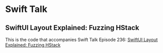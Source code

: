 # Swift Talk
## SwiftUI Layout Explained: Fuzzing HStack

This is the code that accompanies Swift Talk Episode 236: [SwiftUI Layout Explained: Fuzzing HStack](https://talk.objc.io/episodes/S01E236-swiftui-layout-explained-fuzzing-hstack)
